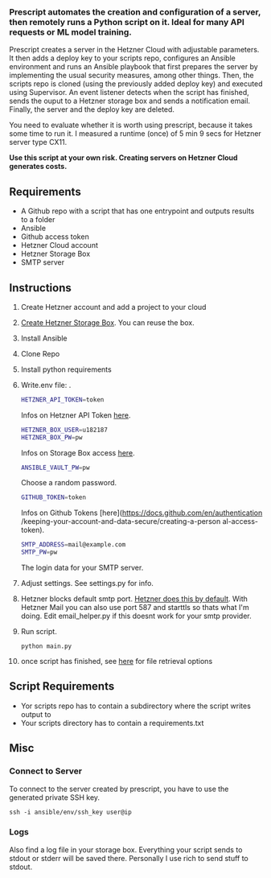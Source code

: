 ### Prescript automates the creation and configuration of a server, then remotely runs a Python script on it. Ideal for many API requests or ML model training.

Prescript creates a server in the Hetzner Cloud with adjustable parameters. It then adds a deploy key to your scripts repo, configures an Ansible environment and runs an Ansible playbook that first prepares the server by implementing the usual security measures, among other things. Then, the scripts repo is cloned (using the previously added deploy key) and executed using Supervisor. An event listener detects when the script has finished, sends the ouput to a Hetzner storage box and sends a notification email. Finally, the server and the deploy key are deleted. 

You need to evaluate whether it is worth using prescript, because it takes some time to run it. I measured a runtime (once) of 5 min 9 secs for Hetzner server type CX11.

**Use this script at your own risk. Creating servers on Hetzner Cloud generates costs.**

## Requirements
- A Github repo with a script that has one entrypoint and outputs results to a folder
- Ansible
- Github access token
- Hetzner Cloud account
- Hetzner Storage Box
- SMTP server

## Instructions

1. Create Hetzner account and add a project to your cloud
3. [Create Hetzner Storage Box](https://docs.hetzner.com/de/robot/storage-box/general). You can reuse the box.
4. Install Ansible
5. Clone Repo
6. Install python  requirements
7. Write.env file:
.
    ```bash
    HETZNER_API_TOKEN=token
    ``` 
    Infos on Hetzner API Token [here](https://docs.hetzner.cloud/#authentication ).
    
    ```bash
    HETZNER_BOX_USER=u182187 
    HETZNER_BOX_PW=pw
    ``` 
    Infos on Storage Box access [here](https://docs.hetzner.com/de/robot/storage-box/).
    
    ```bash
    ANSIBLE_VAULT_PW=pw
    ``` 
    Choose a random password.
    
    ```bash
    GITHUB_TOKEN=token
    ``` 
    Infos on Github Tokens [here](https://docs.github.com/en/authentication /keeping-your-account-and-data-secure/creating-a-person al-access-token).
    
    ```bash
    SMTP_ADDRESS=mail@example.com
    SMTP_PW=pw
    ``` 
    The login data for your SMTP server.
6. Adjust settings. See settings.py for info.
7. Hetzner blocks default smtp port. [Hetzner does this by default](https://docs.hetzner.com/de/cloud/servers/faq/#warum-kann-ich-keine-mails-von-meinem-server-verschicken). With Hetzner Mail you can also use port 587 and starttls so thats what I'm doing. Edit email_helper.py if this doesnt work for your smtp provider.
8. Run script.
    ```
    python main.py
    ```
9. once script has finished, see [here](https://docs.hetzner.com/de/robot/storage-box/access/access-overview) for file retrieval options

## Script Requirements
- Yor scripts repo has to contain a subdirectory where the script writes output to
- Your scripts directory has to contain a requirements.txt


## Misc
### Connect to Server
To connect to the server created by prescript, you have to use the generated private SSH key.

```
ssh -i ansible/env/ssh_key user@ip
```
### Logs
Also find a log file in your storage box. Everything your script sends to stdout or stderr will be saved there. Personally I use rich to send stuff to stdout.



